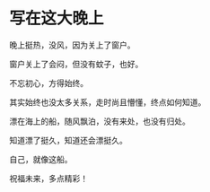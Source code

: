 # 写在这大晚上

晚上挺热，没风，因为关上了窗户。

窗户关上了会闷，但没有蚊子，也好。

不忘初心，方得始终。

其实始终也没太多关系，走时尚且懵懂，终点如何知道。

漂在海上的船，随风飘泊，没有来处，也没有归处。

知道漂了挺久，知道还会漂挺久。

自己，就像这船。

祝福未来，多点精彩！
